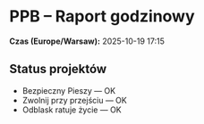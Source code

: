 # PPB – Raport godzinowy
**Czas (Europe/Warsaw):** 2025-10-19 17:15

## Status projektów
- Bezpieczny Pieszy — OK
- Zwolnij przy przejściu — OK
- Odblask ratuje życie — OK

